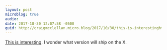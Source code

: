 ```yaml
---
layout: post
microblog: true
audio: 
date: 2017-10-30 12:07:58 -0500
guid: http://craigmcclellan.micro.blog/2017/10/30/this-is-interestinghttpstwittercomviticcistatus.html
---
```

 [This is interesting](https://twitter.com/viticci/status/925045349873537026). I wonder what version will ship on the X. 
